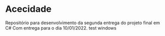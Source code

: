 # Acecidade
Repositório para desenvolvimento da segunda entrega do projeto final em C#
Com entrega para o dia 10/01/2022.
test windows
